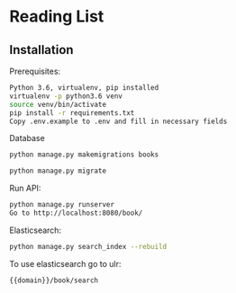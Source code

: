 # Reading List

## Installation

Prerequisites:
```sh
Python 3.6, virtualenv, pip installed
virtualenv -p python3.6 venv
source venv/bin/activate
pip install -r requirements.txt
Copy .env.example to .env and fill in necessary fields
```

Database
```sh
python manage.py makemigrations books

python manage.py migrate
```

Run API:
```sh
python manage.py runserver
Go to http://localhost:8080/book/
```

Elasticsearch:
```sh
python manage.py search_index --rebuild
```

To use elasticsearch go to ulr:
```sh
{{domain}}/book/search
```